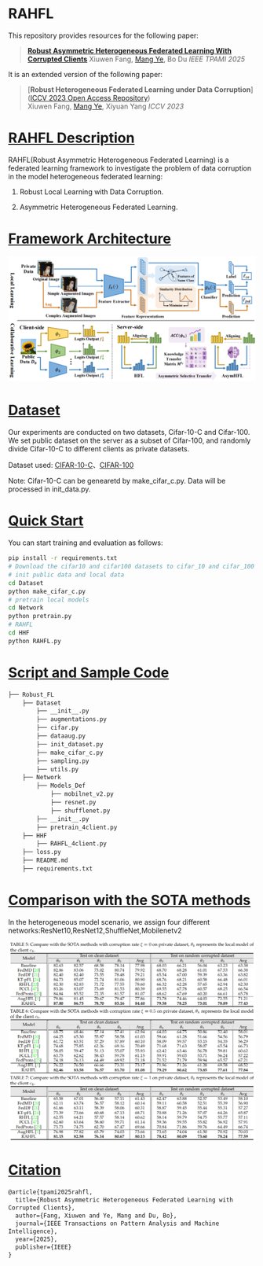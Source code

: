 # RAHFL

This repository provides resources for the following paper:

> [**Robust Asymmetric Heterogeneous Federated Learning With Corrupted Clients**](https://ieeexplore.ieee.org/abstract/document/10833756)
> Xiuwen Fang, [Mang Ye](https://marswhu.github.io/index.html), Bo Du *IEEE TPAMI 2025*

It is an extended version of the following paper:

> [**Robust Heterogeneous Federated Learning under Data Corruption**]([ICCV 2023 Open Access Repository](https://openaccess.thecvf.com/content/ICCV2023/html/Fang_Robust_Heterogeneous_Federated_Learning_under_Data_Corruption_ICCV_2023_paper.html))  
> Xiuwen Fang, [Mang Ye](https://marswhu.github.io/index.html), Xiyuan Yang *ICCV 2023*

# [RAHFL Description](#contents)

RAHFL(Robust Asymmetric Heterogeneous Federated Learning) is a federated learning framework to investigate the problem of data corruption in the model heterogeneous federated learning:

1. Robust Local Learning with Data Corruption.

2. Asymmetric Heterogeneous Federated Learning.

# [Framework Architecture](#contents)

![](framework.png)

# [Dataset](#contents)

Our experiments are conducted on two datasets, Cifar-10-C and Cifar-100. We set public dataset on the server as a subset of Cifar-100, and randomly divide Cifar-10-C to different clients as private datasets.

Dataset used: [CIFAR-10-C](https://zenodo.org/records/2535967)、[CIFAR-100](http://www.cs.toronto.edu/~kriz/cifar.html)

Note: Cifar-10-C can be genearetd by make_cifar_c.py. Data will be processed in init_data.py.

# [Quick Start](#contents)

You can start training and evaluation as follows:

```bash
pip install -r requirements.txt
# Download the cifar10 and cifar100 datasets to cifar_10 and cifar_100 folders in Dataset
# init public data and local data
cd Dataset
python make_cifar_c.py
# pretrain local models
cd Network
python pretrain.py
# RAHFL
cd HHF
python RAHFL.py
```

# [Script and Sample Code](#contents)

```bash
├── Robust_FL
    ├── Dataset
        ├── __init__.py
        ├── augmentations.py
        ├── cifar.py
        ├── dataaug.py
        ├── init_dataset.py
        ├── make_cifar_c.py
        ├── sampling.py
        ├── utils.py
    ├── Network
        ├── Models_Def
            ├── mobilnet_v2.py
            ├── resnet.py
            ├── shufflenet.py
        ├── __init__.py
        ├── pretrain_4client.py
    ├── HHF
        ├── RAHFL_4client.py
    ├── loss.py
    ├── README.md
    ├── requirements.txt
```

# [Comparison with the SOTA methods](#contents)

In the heterogeneous model scenario, we assign four different networks:ResNet10,ResNet12,ShuffleNet,Mobilenetv2

![](methods_comparison.png)

# [Citation](#contents)

```citation
@article{tpami2025rahfl,
  title={Robust Asymmetric Heterogeneous Federated Learning with Corrupted Clients},
  author={Fang, Xiuwen and Ye, Mang and Du, Bo},
  journal={IEEE Transactions on Pattern Analysis and Machine Intelligence},
  year={2025},
  publisher={IEEE}
}
```
